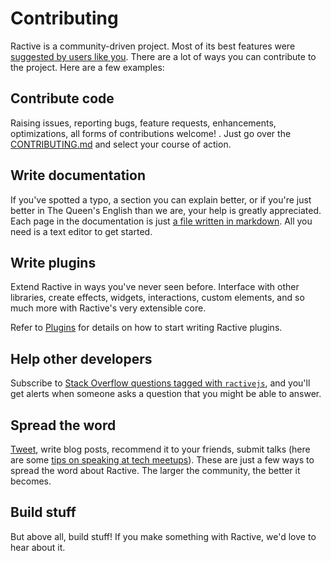 # Contributing

Ractive is a community-driven project. Most of its best features were [suggested by users like you](https://github.com/ractivejs/ractive/issues?q=is%3Aissue%20label%3Aenhancement%20). There are a lot of ways you can contribute to the project. Here are a few examples:

## Contribute code

Raising issues, reporting bugs, feature requests, enhancements, optimizations, all forms of contributions welcome! . Just go over the [CONTRIBUTING.md](https://github.com/ractivejs/ractive/blob/dev/CONTRIBUTING.md) and select your course of action.

## Write documentation

If you've spotted a typo, a section you can explain better, or if you're just better in The Queen's English than we are, your help is greatly appreciated. Each page in the documentation is just [a file written in markdown](https://github.com/ractivejs/ractivejs.github.io/tree/dev/docs). All you need is a text editor to get started.

## Write plugins

Extend Ractive in ways you've never seen before. Interface with other libraries, create effects, widgets, interactions, custom elements, and so much more with Ractive's very extensible core.

Refer to [Plugins](../integrations/plugins.md) for details on how to start writing Ractive plugins.

## Help other developers

Subscribe to [Stack Overflow questions tagged with `ractivejs`](http://stackoverflow.com/questions/tagged/ractivejs), and you'll get alerts when someone asks a question that you might be able to answer.

## Spread the word

[Tweet](https://twitter.com/RactiveJS), write blog posts, recommend it to your friends, submit talks (here are some [tips on speaking at tech meetups](http://speaking.io/)). These are just a few ways to spread the word about Ractive. The larger the community, the better it becomes.

## Build stuff

But above all, build stuff! If you make something with Ractive, we'd love to hear about it.
